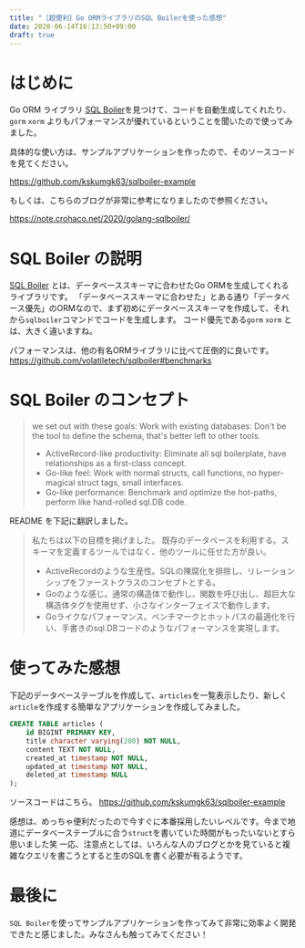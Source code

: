 ```yaml
---
title: "［超便利］Go ORMライブラリのSQL Boilerを使った感想"
date: 2020-06-14T16:13:50+09:00
draft: true
---
```


# はじめに

Go ORM ライブラリ [SQL Boiler](https://github.com/volatiletech/sqlboiler)を見つけて、コードを自動生成してくれたり、`gorm` `xorm` よりもパフォーマンスが優れているということを聞いたので使ってみました。

具体的な使い方は、サンプルアプリケーションを作ったので、そのソースコードを見てください。

https://github.com/kskumgk63/sqlboiler-example

もしくは、こちらのブログが非常に参考になりましたので参照ください。

https://note.crohaco.net/2020/golang-sqlboiler/

# SQL Boiler の説明

[SQL Boiler](https://github.com/volatiletech/sqlboiler) とは、データベーススキーマに合わせたGo ORMを生成してくれるライブラリです。
「データベーススキーマに合わせた」とある通り「データベース優先」のORMなので、まず初めにデータベーススキーマを作成して、それから`sqlboiler`コマンドでコードを生成します。
コード優先である`gorm` `xorm` とは、大きく違いますね。

パフォーマンスは、他の有名ORMライブラリに比べて圧倒的に良いです。
https://github.com/volatiletech/sqlboiler#benchmarks

# SQL Boiler のコンセプト

> we set out with these goals:
> Work with existing databases: Don't be the tool to define the schema, that's better left to other tools.
> - ActiveRecord-like productivity: Eliminate all sql boilerplate, have relationships as a first-class concept.
> - Go-like feel: Work with normal structs, call functions, no hyper-magical struct tags, small interfaces.
> - Go-like performance: Benchmark and optimize the hot-paths, perform like hand-rolled sql.DB code.

README を下記に翻訳しました。

> 私たちは以下の目標を掲げました。
> 既存のデータベースを利用する。スキーマを定義するツールではなく、他のツールに任せた方が良い。
> - ActiveRecordのような生産性。SQLの陳腐化を排除し、リレーションシップをファーストクラスのコンセプトとする。
> - Goのような感じ。通常の構造体で動作し、関数を呼び出し、超巨大な構造体タグを使用せず、小さなインターフェイスで動作します。
> - Goライクなパフォーマンス。ベンチマークとホットパスの最適化を行い、手書きのsql.DBコードのようなパフォーマンスを実現します。

# 使ってみた感想

下記のデータベーステーブルを作成して、`articles`を一覧表示したり、新しく`article`を作成する簡単なアプリケーションを作成してみました。

```sql
CREATE TABLE articles (
    id BIGINT PRIMARY KEY,
    title character varying(200) NOT NULL,
    content TEXT NOT NULL,
    created_at timestamp NOT NULL,
    updated_at timestamp NOT NULL,
    deleted_at timestamp NULL
);
```

ソースコードはこちら。
https://github.com/kskumgk63/sqlboiler-example

感想は、めっちゃ便利だったので今すぐに本番採用したいレベルです。今まで地道にデータベーステーブルに合う`struct`を書いていた時間がもったいないとすら思いました笑
一応、注意点としては、いろんな人のブログとかを見ていると複雑なクエリを書こうとすると生のSQLを書く必要が有るようです。

# 最後に

`SQL Boiler`を使ってサンプルアプリケーションを作ってみて非常に効率よく開発できたと感じました。みなさんも触ってみてください！
